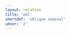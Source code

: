 ```yaml
---
layout: relation
title: 'obl'
shortdef: 'oblique nominal'
udver: '2'
---
```

<!-- Interlanguage links updated Út zář 29 20:43:25 CEST 2020 -->
